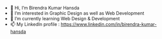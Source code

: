 - 👋 Hi, I’m Birendra Kumar Hansda
- 👀 I’m interested in Graphic Design as well as Web Development
- 🌱 I’m currently learning Web Design & Development
- 📫 My LinkedIn profile : https://www.linkedin.com/in/birendra-kumar-hansda

<!---
BirendraHansda23/BirendraHansda23 is a ✨ special ✨ repository because its `README.md` (this file) appears on your GitHub profile.
You can click the Preview link to take a look at your changes.
--->
